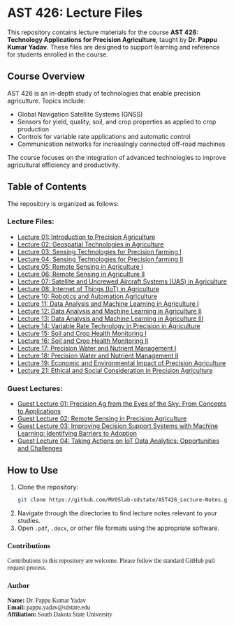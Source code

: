 # AST 426: Lecture Files

This repository contains lecture materials for the course **AST 426: Technology Applications for Precision Agriculture**, taught by **Dr. Pappu Kumar Yadav**. These files are designed to support learning and reference for students enrolled in the course.

## Course Overview

AST 426 is an in-depth study of technologies that enable precision agriculture. Topics include:

- Global Navigation Satellite Systems (GNSS)
- Sensors for yield, quality, soil, and crop properties as applied to crop production
- Controls for variable rate applications and automatic control
- Communication networks for increasingly connected off-road machines

The course focuses on the integration of advanced technologies to improve agricultural efficiency and productivity.

## Table of Contents

The repository is organized as follows:

### **Lecture Files:** 
- [Lecture 01: Introduction to Precision Agriculture](https://github.com/MVOSlab-sdstate/AST426_Lecture-Notes/blob/main/AST%20426%20Lecture%2001/AST%20426%20Lecture%2001.pdf)
- [Lecture 02: Geospatial Technologies in Agriculture](https://github.com/MVOSlab-sdstate/AST426_Lecture-Notes/blob/main/AST%20426%20Lecture%2002/AST%20426%20Lecture%2002.pdf)
- [Lecture 03: Sensing Technologies for Precision farming I](https://github.com/MVOSlab-sdstate/AST426_Lecture-Notes/blob/main/AST%20426%20Lecture%2003/AST%20426%20Lecture%2003.pdf)
- [Lecture 04: Sensing Technologies for Precision farming II](https://github.com/MVOSlab-sdstate/AST426_Lecture-Notes/blob/main/AST%20426%20Lecture%2004/AST%20426%20Lecture%2004.pdf)
- [Lecture 05: Remote Sensing in Agriculture I](https://github.com/MVOSlab-sdstate/AST426_Lecture-Notes/blob/main/AST%20426%20Lecture%2005/AST%20426%20Lecture%2005.pdf) 
- [Lecture 06: Remote Sensing in Agriculture II](https://github.com/MVOSlab-sdstate/AST426_Lecture-Notes/blob/main/AST%20426%20Lecture%2006/AST%20426%20Lecture%2006.pdf)
- [Lecture 07: Satellite and Uncrewed Aircraft Systems (UAS) in Agriculture](https://github.com/MVOSlab-sdstate/AST426_Lecture-Notes/blob/main/AST%20426%20Lecture%2007/AST%20426%20Lecture%2007.pdf)
- [Lecture 08: Internet of Things (IoT) in Agriculture](https://github.com/MVOSlab-sdstate/AST426_Lecture-Notes/blob/main/AST%20426%20Lecture%2008/AST%20426%20Lecture%2008.pdf)
- [Lecture 10: Robotics and Automation Agriculture](https://github.com/MVOSlab-sdstate/AST426_Lecture-Notes/blob/main/AST%20426%20Lecture%2010/AST%20426%20Lecture%2010.pdf)
- [Lecture 11: Data Analysis and Machine Learning in Agriculture I](https://github.com/MVOSlab-sdstate/AST426_Lecture-Notes/blob/main/AST%20426%20Lecture%2011/AST%20426%20Lecture%2011.pdf)
- [Lecture 12: Data Analysis and Machine Learning in Agriculture II](https://github.com/MVOSlab-sdstate/AST426_Lecture-Notes/blob/main/AST%20426%20Lecture%2012/AST%20426%20Lecture%2012.pdf)
- [Lecture 13: Data Analysis and Machine Learning in Agriculture III](https://github.com/MVOSlab-sdstate/AST426_Lecture-Notes/blob/main/AST%20426%20Lecture%2013/AST%20426%20Lecture%2013.pdf)
- [Lecture 14: Variable Rate Technology in Precision in Agriculture](https://github.com/MVOSlab-sdstate/AST426_Lecture-Notes/blob/main/AST%20426%20Lecture%2014/AST%20426%20Lecture%2014.pdf)
- [Lecture 15: Soil and Crop Health Monitoring I](https://github.com/MVOSlab-sdstate/AST426_Lecture-Notes/blob/main/AST%20426%20Lecture%2015/AST%20426%20Lecture%2015.pdf)
- [Lecture 16: Soil and Crop Health Monitoring II](https://github.com/MVOSlab-sdstate/AST426_Lecture-Notes/blob/main/AST%20426%20Lecture%2016/AST%20426%20Lecture%2016.pdf)
- [Lecture 17: Precision Water and Nutrient Management I](https://github.com/MVOSlab-sdstate/AST426_Lecture-Notes/blob/main/AST%20426%20Lecture%2017/AST%20426%20Lecture%2017.pdf)
- [Lecture 18: Precision Water and Nutrient Management II](https://github.com/MVOSlab-sdstate/AST426_Lecture-Notes/blob/main/AST%20426%20Lecture%2018/AST%20426%20Lecture%2018.pdf)
- [Lecture 19: Economic and Environmental Impact of Precision Agriculture](https://github.com/MVOSlab-sdstate/AST426_Lecture-Notes/blob/main/AST%20426%20Lecture%2019/AST%20426%20Lecture%2019.pdf)
- [Lecture 21: Ethical and Social Consideration in Precision Agriculture](https://github.com/MVOSlab-sdstate/AST426_Lecture-Notes/blob/main/AST%20426%20Lecture%2021/AST%20426%20Lecture%2021.pdf)

### **Guest Lectures:** 
- [Guest Lecture 01: Precision Ag from the Eyes of the Sky: From Concepts to Applications](https://github.com/MVOSlab-sdstate/AST426_Lecture-Notes/blob/main/AST%20426%20Guest%20Lecture%2001/AST%20426%20Guest%20Lecture%2001.pdf)
- [Guest Lecture 02: Remote Sensing in Precision Agriculture](https://github.com/MVOSlab-sdstate/AST426_Lecture-Notes/blob/main/AST%20426%20Guest%20Lecture%2002/AST%20426%20Guest%20Lecture%2002.pdf)
- [Guest Lecture 03: Improving Decision Support Systems with Machine Learning: Identifying Barriers to Adoption](https://github.com/MVOSlab-sdstate/AST426_Lecture-Notes/blob/main/AST%20426%20Guest%20Lecture%2003/AST%20426%20Guest%20Lecture%2003.pdf)
- [Guest Lecture 04: Taking Actions on IoT Data Analytics: Opportunities and Challenges](https://github.com/MVOSlab-sdstate/AST426_Lecture-Notes/blob/main/AST%20426%20Guest%20Lecture%2004/AST%20426%20Guest%20Lecture%2004.pdf)


## How to Use

1. Clone the repository:
   ```bash
   git clone https://github.com/MVOSlab-sdstate/AST426_Lecture-Notes.git
   ```
2. Navigate through the directories to find lecture notes relevant to your studies.
3. Open `.pdf`, `.docx`, or other file formats using the appropriate software.

<h3 style="font-family: Georgia;">Contributions</h3>
<p style="font-family: Georgia;">
Contributions to this repository are welcome. Please follow the standard GitHub pull request process.
</p>

<h3 style="font-family: Georgia;">Author</h3>
<p style="font-family: Georgia;">
<strong>Name:</strong> Dr. Pappu Kumar Yadav  <br>
<strong>Email:</strong> pappu.yadav@sdstate.edu  <br>
<strong>Affiliation:</strong> South Dakota State University
</p>
